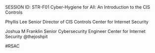 SESSION ID: STR-F01
Cyber-Hygiene for All: An Introduction to the CIS Controls

Phyllis Lee
Senior Director of CIS Controls Center for Internet Security 

Joshua M Franklin
Senior Cybersecurity Engineer Center for Internet Security @thejoshpit

#RSAC

